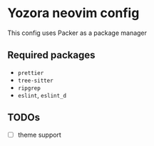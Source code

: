 # Yozora neovim config

This config uses Packer as a package manager

## Required packages
- `prettier`
- `tree-sitter`
- `ripgrep`
- `eslint`, `eslint_d`

## TODOs

- [ ] theme support
